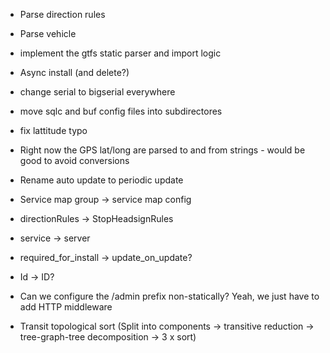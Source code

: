 
- Parse direction rules
- Parse vehicle
- implement the gtfs static parser and import logic
- Async install (and delete?)
- change serial to bigserial everywhere

- move sqlc and buf config files into subdirectores
- fix lattitude typo
- Right now the GPS lat/long are parsed to and from strings - would be good to avoid conversions
- Rename auto update to periodic update
- Service map group -> service map config
- directionRules -> StopHeadsignRules
- service -> server
- required_for_install -> update_on_update?
- Id -> ID?
- Can we configure the /admin prefix non-statically? Yeah, we just have to add HTTP middleware
- Transit topological sort (Split into components -> transitive reduction -> tree-graph-tree decomposition -> 3 x sort)
